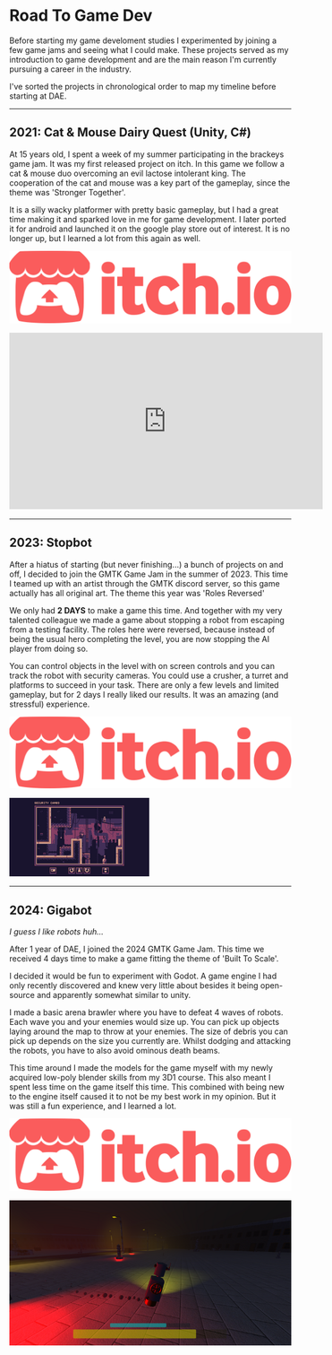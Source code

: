 # Road To Game Dev

Before starting my game develoment studies I experimented by joining a few game jams and seeing what I could make.
These projects served as my introduction to game development and are the main reason I'm currently pursuing a career in the industry.

I've sorted the projects in chronological order to map my timeline before starting at DAE.

---

## 2021: Cat & Mouse Dairy Quest (Unity, C#)
At 15 years old, I spent a week of my summer participating in the brackeys game jam. It was my first released project on itch.
In this game we follow a cat & mouse duo overcoming an evil lactose intolerant king. The cooperation of the cat and mouse was a key part of the gameplay, since the theme was 'Stronger Together'.

It is a silly wacky platformer with pretty basic gameplay, but I had a great time making it and sparked love in me for game development.
I later ported it for android and launched it on the google play store out of interest. It is no longer up, but I learned a lot from this again as well.

[<img src="../assets/images/icons/itch.svg" alt="itch.io" class="itch-button">](https://nuffuru.itch.io/cat-and-mouse-dairy-quest)

<iframe width="560" height="315" src="https://www.youtube.com/embed/htHgebch1rs" title="Build String presentation" frameborder="0" allow="accelerometer; autoplay; clipboard-write; encrypted-media; gyroscope; picture-in-picture" allowfullscreen></iframe>

---

## 2023: Stopbot
After a hiatus of starting (but never finishing...) a bunch of projects on and off, I decided to join the GMTK Game Jam in the summer of 2023.
This time I teamed up with an artist through the GMTK discord server, so this game actually has all original art. The theme this year was 'Roles Reversed'

We only had **2 DAYS** to make a game this time. And together with my very talented colleague we made a game about stopping a robot from escaping from a testing facility. The roles here were reversed, because instead of being the usual hero completing the level, you are now stopping the AI player from doing so. 

You can control objects in the level with on screen controls and you can track the robot with security cameras. You could use a crusher, a turret and platforms to succeed in your task. There are only a few levels and limited gameplay, but for 2 days I really liked our results. It was an amazing (and stressful) experience.

[<img src="../assets/images/icons/itch.svg" alt="itch.io" class="itch-button">](https://nuffuru.itch.io/stopbot)

![Screenshot of Stopbot](../assets/images/roadtogamedev/stopbot.png)

---

## 2024: Gigabot
*I guess I like robots huh...*

After 1 year of DAE, I joined the 2024 GMTK Game Jam. This time we received 4 days time to make a game fitting the theme of 'Built To Scale'.

I decided it would be fun to experiment with Godot. A game engine I had only recently discovered and knew very little about besides it being open-source and apparently somewhat similar to unity.

I made a basic arena brawler where you have to defeat 4 waves of robots. Each wave you and your enemies would size up. You can pick up objects laying around the map to throw at your enemies. The size of debris you can pick up depends on the size you currently are. Whilst dodging and attacking the robots, you have to also avoid ominous death beams.

This time around I made the models for the game myself with my newly acquired low-poly blender skills from my 3D1 course. This also meant I spent less time on the game itself this time. This combined with being new to the engine itself caused it to not be my best work in my opinion. But it was still a fun experience, and I learned a lot.

[<img src="../assets/images/icons/itch.svg" alt="itch.io" class="itch-button">](https://nuffuru.itch.io/gigabot)

![Screenshot of Gigabot](../assets/images/roadtogamedev/gigabot.png)
